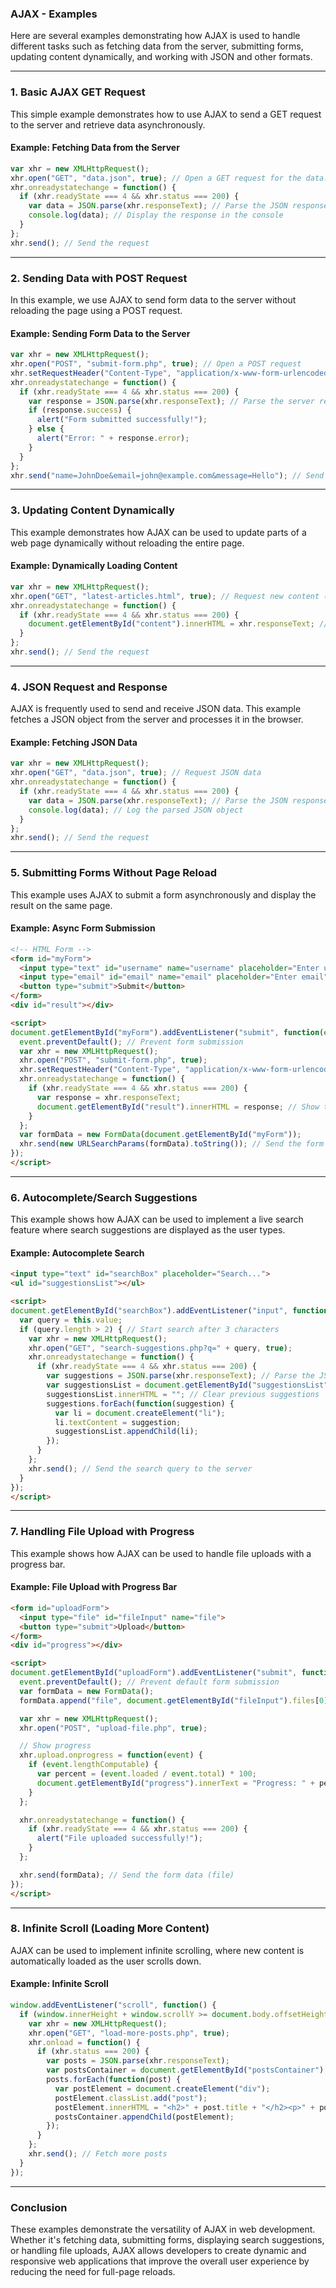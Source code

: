 ### **AJAX - Examples**

Here are several examples demonstrating how AJAX is used to handle different tasks such as fetching data from the server, submitting forms, updating content dynamically, and working with JSON and other formats.

---

### **1. Basic AJAX GET Request**
This simple example demonstrates how to use AJAX to send a GET request to the server and retrieve data asynchronously.

#### **Example: Fetching Data from the Server**
```javascript
var xhr = new XMLHttpRequest();
xhr.open("GET", "data.json", true); // Open a GET request for the data.json file
xhr.onreadystatechange = function() {
  if (xhr.readyState === 4 && xhr.status === 200) {
    var data = JSON.parse(xhr.responseText); // Parse the JSON response
    console.log(data); // Display the response in the console
  }
};
xhr.send(); // Send the request
```

---

### **2. Sending Data with POST Request**
In this example, we use AJAX to send form data to the server without reloading the page using a POST request.

#### **Example: Sending Form Data to the Server**
```javascript
var xhr = new XMLHttpRequest();
xhr.open("POST", "submit-form.php", true); // Open a POST request
xhr.setRequestHeader("Content-Type", "application/x-www-form-urlencoded"); // Set content type for form data
xhr.onreadystatechange = function() {
  if (xhr.readyState === 4 && xhr.status === 200) {
    var response = JSON.parse(xhr.responseText); // Parse the server response
    if (response.success) {
      alert("Form submitted successfully!");
    } else {
      alert("Error: " + response.error);
    }
  }
};
xhr.send("name=JohnDoe&email=john@example.com&message=Hello"); // Send the form data
```

---

### **3. Updating Content Dynamically**
This example demonstrates how AJAX can be used to update parts of a web page dynamically without reloading the entire page.

#### **Example: Dynamically Loading Content**
```javascript
var xhr = new XMLHttpRequest();
xhr.open("GET", "latest-articles.html", true); // Request new content (HTML file)
xhr.onreadystatechange = function() {
  if (xhr.readyState === 4 && xhr.status === 200) {
    document.getElementById("content").innerHTML = xhr.responseText; // Update the page content
  }
};
xhr.send(); // Send the request
```

---

### **4. JSON Request and Response**
AJAX is frequently used to send and receive JSON data. This example fetches a JSON object from the server and processes it in the browser.

#### **Example: Fetching JSON Data**
```javascript
var xhr = new XMLHttpRequest();
xhr.open("GET", "data.json", true); // Request JSON data
xhr.onreadystatechange = function() {
  if (xhr.readyState === 4 && xhr.status === 200) {
    var data = JSON.parse(xhr.responseText); // Parse the JSON response
    console.log(data); // Log the parsed JSON object
  }
};
xhr.send(); // Send the request
```

---

### **5. Submitting Forms Without Page Reload**
This example uses AJAX to submit a form asynchronously and display the result on the same page.

#### **Example: Async Form Submission**
```html
<!-- HTML Form -->
<form id="myForm">
  <input type="text" id="username" name="username" placeholder="Enter username" required>
  <input type="email" id="email" name="email" placeholder="Enter email" required>
  <button type="submit">Submit</button>
</form>
<div id="result"></div>

<script>
document.getElementById("myForm").addEventListener("submit", function(event) {
  event.preventDefault(); // Prevent form submission
  var xhr = new XMLHttpRequest();
  xhr.open("POST", "submit-form.php", true);
  xhr.setRequestHeader("Content-Type", "application/x-www-form-urlencoded");
  xhr.onreadystatechange = function() {
    if (xhr.readyState === 4 && xhr.status === 200) {
      var response = xhr.responseText;
      document.getElementById("result").innerHTML = response; // Show the result in the 'result' div
    }
  };
  var formData = new FormData(document.getElementById("myForm"));
  xhr.send(new URLSearchParams(formData).toString()); // Send the form data
});
</script>
```

---

### **6. Autocomplete/Search Suggestions**
This example shows how AJAX can be used to implement a live search feature where search suggestions are displayed as the user types.

#### **Example: Autocomplete Search**
```html
<input type="text" id="searchBox" placeholder="Search...">
<ul id="suggestionsList"></ul>

<script>
document.getElementById("searchBox").addEventListener("input", function() {
  var query = this.value;
  if (query.length > 2) { // Start search after 3 characters
    var xhr = new XMLHttpRequest();
    xhr.open("GET", "search-suggestions.php?q=" + query, true);
    xhr.onreadystatechange = function() {
      if (xhr.readyState === 4 && xhr.status === 200) {
        var suggestions = JSON.parse(xhr.responseText); // Parse the JSON response
        var suggestionsList = document.getElementById("suggestionsList");
        suggestionsList.innerHTML = ""; // Clear previous suggestions
        suggestions.forEach(function(suggestion) {
          var li = document.createElement("li");
          li.textContent = suggestion;
          suggestionsList.appendChild(li);
        });
      }
    };
    xhr.send(); // Send the search query to the server
  }
});
</script>
```

---

### **7. Handling File Upload with Progress**
This example shows how AJAX can be used to handle file uploads with a progress bar.

#### **Example: File Upload with Progress Bar**
```html
<form id="uploadForm">
  <input type="file" id="fileInput" name="file">
  <button type="submit">Upload</button>
</form>
<div id="progress"></div>

<script>
document.getElementById("uploadForm").addEventListener("submit", function(event) {
  event.preventDefault(); // Prevent default form submission
  var formData = new FormData();
  formData.append("file", document.getElementById("fileInput").files[0]);

  var xhr = new XMLHttpRequest();
  xhr.open("POST", "upload-file.php", true);

  // Show progress
  xhr.upload.onprogress = function(event) {
    if (event.lengthComputable) {
      var percent = (event.loaded / event.total) * 100;
      document.getElementById("progress").innerText = "Progress: " + percent.toFixed(2) + "%";
    }
  };

  xhr.onreadystatechange = function() {
    if (xhr.readyState === 4 && xhr.status === 200) {
      alert("File uploaded successfully!");
    }
  };

  xhr.send(formData); // Send the form data (file)
});
</script>
```

---

### **8. Infinite Scroll (Loading More Content)**
AJAX can be used to implement infinite scrolling, where new content is automatically loaded as the user scrolls down.

#### **Example: Infinite Scroll**
```javascript
window.addEventListener("scroll", function() {
  if (window.innerHeight + window.scrollY >= document.body.offsetHeight) {
    var xhr = new XMLHttpRequest();
    xhr.open("GET", "load-more-posts.php", true);
    xhr.onload = function() {
      if (xhr.status === 200) {
        var posts = JSON.parse(xhr.responseText);
        var postsContainer = document.getElementById("postsContainer");
        posts.forEach(function(post) {
          var postElement = document.createElement("div");
          postElement.classList.add("post");
          postElement.innerHTML = "<h2>" + post.title + "</h2><p>" + post.content + "</p>";
          postsContainer.appendChild(postElement);
        });
      }
    };
    xhr.send(); // Fetch more posts
  }
});
```

---

### **Conclusion**
These examples demonstrate the versatility of AJAX in web development. Whether it's fetching data, submitting forms, displaying search suggestions, or handling file uploads, AJAX allows developers to create dynamic and responsive web applications that improve the overall user experience by reducing the need for full-page reloads.
